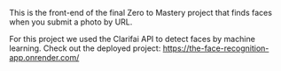 This is the front-end of the final Zero to Mastery project that finds faces when you submit a photo by URL.

For this project we used the Clarifai API to detect faces by machine learning. 
Check out the deployed project: https://the-face-recognition-app.onrender.com/
